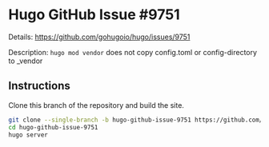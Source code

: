 # Hugo GitHub Issue #9751

Details: <https://github.com/gohugoio/hugo/issues/9751>

Description: `hugo mod vendor` does not copy config.toml or config-directory to _vendor

## Instructions

Clone this branch of the repository and build the site.

```bash
git clone --single-branch -b hugo-github-issue-9751 https://github.com/jmooring/hugo-testing hugo-github-issue-9751
cd hugo-github-issue-9751
hugo server
```
